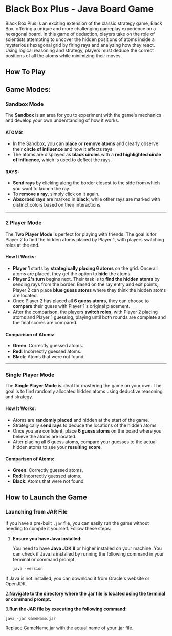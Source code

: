 # Black Box Plus - Java Board Game

Black Box Plus is an exciting extension of the classic strategy game, Black Box, offering a unique and more challenging gameplay experience on a hexagonal board. In this game of deduction, players take on the role of scientists attempting to uncover the hidden positions of atoms inside a mysterious hexagonal grid by firing rays and analyzing how they react. Using logical reasoning and strategy, players must deduce the correct positions of all the atoms while minimizing their moves.
## How To Play

## Game Modes:

### Sandbox Mode

The **Sandbox** is an area for you to experiment with the game's mechanics and develop your own understanding of how it works.

#### ATOMS:
- In the Sandbox, you can **place** or **remove atoms** and clearly observe their **circle of influence** and how it affects rays.
- The atoms are displayed as **black circles** with a **red highlighted circle of influence**, which is used to deflect the rays.

#### RAYS:
- **Send rays** by clicking along the border closest to the side from which you want to launch the ray.
- To **remove a ray**, simply click on it again.
- **Absorbed rays** are marked in **black**, while other rays are marked with distinct colors based on their interactions.

---

### 2 Player Mode

The **Two Player Mode** is perfect for playing with friends. The goal is for Player 2 to find the hidden atoms placed by Player 1, with players switching roles at the end.

#### How It Works:

- **Player 1** starts by **strategically placing 6 atoms** on the grid. Once all atoms are placed, they get the option to **hide** the atoms.
- **Player 2's turn** begins next. Their task is to **find the hidden atoms** by sending rays from the border. Based on the ray entry and exit points, Player 2 can place **blue guess atoms** where they think the hidden atoms are located.
- Once Player 2 has placed all **6 guess atoms**, they can choose to **compare** their guess with Player 1's original placement.
- After the comparison, the players **switch roles**, with Player 2 placing atoms and Player 1 guessing, playing until both rounds are complete and the final scores are compared.

#### Comparison of Atoms:
- **Green**: Correctly guessed atoms.
- **Red**: Incorrectly guessed atoms.
- **Black**: Atoms that were not found.

---

### Single Player Mode

The **Single Player Mode** is ideal for mastering the game on your own. The goal is to find randomly allocated hidden atoms using deductive reasoning and strategy.

#### How It Works:

- Atoms are **randomly placed** and hidden at the start of the game.
- Strategically **send rays** to deduce the locations of the hidden atoms.
- Once you are confident, place **6 guess atoms** on the board where you believe the atoms are located.
- After placing all 6 guess atoms, compare your guesses to the actual hidden atoms to see your **resulting score**.

#### Comparison of Atoms:
- **Green**: Correctly guessed atoms.
- **Red**: Incorrectly guessed atoms.
- **Black**: Atoms that were not found.
## How to Launch the Game

### Launching from JAR File

If you have a pre-built `.jar` file, you can easily run the game without needing to compile it yourself. Follow these steps:

1. **Ensure you have Java installed**:

   You need to have **Java JDK 8** or higher installed on your machine. You can check if Java is installed by running the following command in your terminal or command prompt:
   ```
   java -version
If Java is not installed, you can download it from Oracle's website or OpenJDK.

2.**Navigate to the directory where the .jar file is located using the terminal or command prompt.**

3.**Run the JAR file by executing the following command:**
  
    java -jar GameName.jar
Replace GameName.jar with the actual name of your .jar file.

